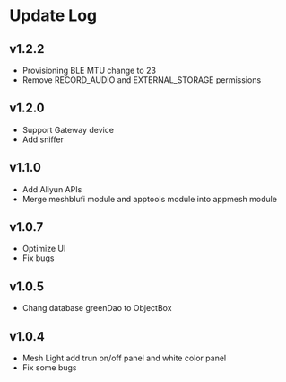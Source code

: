 # Update Log

## v1.2.2
- Provisioning BLE MTU change to 23
- Remove RECORD_AUDIO and EXTERNAL_STORAGE permissions

## v1.2.0
- Support Gateway device
- Add sniffer

## v1.1.0
- Add Aliyun APIs
- Merge meshblufi module and apptools module into appmesh module

## v1.0.7
- Optimize UI
- Fix bugs

## v1.0.5
- Chang database greenDao to ObjectBox

## v1.0.4
- Mesh Light add trun on/off panel and white color panel
- Fix some bugs
